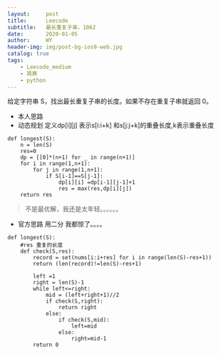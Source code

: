 ```yaml
---
layout:     post
title:      Leecode
subtitle:   最长重复子串，1062
date:       2020-01-05
author:     WY
header-img: img/post-bg-ios9-web.jpg
catalog: true
tags:
    - Leecode_medium
    - 周赛
    - python
---
```

给定字符串 S，找出最长重复子串的长度。如果不存在重复子串就返回 0。
- 本人思路
- 动态规划 定义dp[i][j] 表示s[i:i+k] 和s[j:j+k]的重叠长度,k表示重叠长度

```
def longest(S):
    n = len(S)
    res=0
    dp = [[0]*(n+1) for _ in range(n+1)]
    for i in range(1,n+1):
        for j in range(1,n+1):
            if S[i-1]==S[j-1]:
                dp[i][i] =dp[i-1][j-1]+1
                res = max(res,dp[i][j])
    return res
```
> 不是最优解，我还是太年轻。。。。。。
- 官方思路 用二分 我都惊了。。。。

```
def longest(S):
    #res 重复的长度
    def check(S,res):
        record = set(nums[i:i+res] for i in range(len(S)-res+1))
        return (len(record)!=len(S)-res+1)

        left =1
        right = len(S)-1
        while left<=right:
            mid = (left+right+1)//2
            if check(S,right):
                return right
            else:
                if check(S,mid):
                    left=mid
                else:
                    right=mid-1
        return 0
```